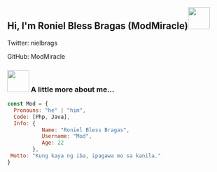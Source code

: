 <h2> Hi, I'm Roniel Bless Bragas (ModMiracle)<img src="https://media.giphy.com/media/mGcNjsfWAjY5AEZNw6/giphy.gif" width="50"></h2>

Twitter: nielbrags 

GitHub: ModMiracle


### <img src="https://media.giphy.com/media/yTFemEJxmeW2YLOT6p/giphy.gif" width="50"> A little more about me...  

```javascript
const Mod = {
  Pronouns: "he" | "him",
  Code: [Php, Java],
  Info: {
           Name: "Roniel Bless Bragas",
           Username: "Mod",
           Age: 22
        },
 Motto: "Kung kaya ng iba, ipagawa mo sa kanila."
}
```
